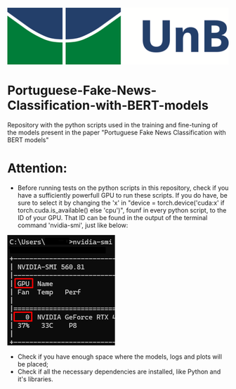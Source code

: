 ![alt text](https://github.com/Baiaopires/Portuguese-Fake-News-Classification-with-BERT-models/blob/main/z-Images/UnB_Logo.png)
# Portuguese-Fake-News-Classification-with-BERT-models
Repository with the python scripts used in the training and fine-tuning of the models present in the paper "Portuguese Fake News Classification with BERT models"

# Attention:
- Before running tests on the python scripts in this repository, check if you have a sufficiently powerfull GPU to run these scripts. If you do have, be sure to select it by changing the 'x' in "device = torch.device('cuda:x' if torch.cuda.is_available() else 'cpu')", founf in every python script, to the ID of your GPU. That ID can be found in the output of the terminal command 'nvidia-smi', just like below:

![alt text](https://github.com/Baiaopires/Portuguese-Fake-News-Classification-with-BERT-models/blob/main/z-Images/Nvidia_Smi_Result.png)

- Check if you have enough space where the models, logs and plots will be placed;
- Check if all the necessary dependencies are installed, like Python and it's libraries.
